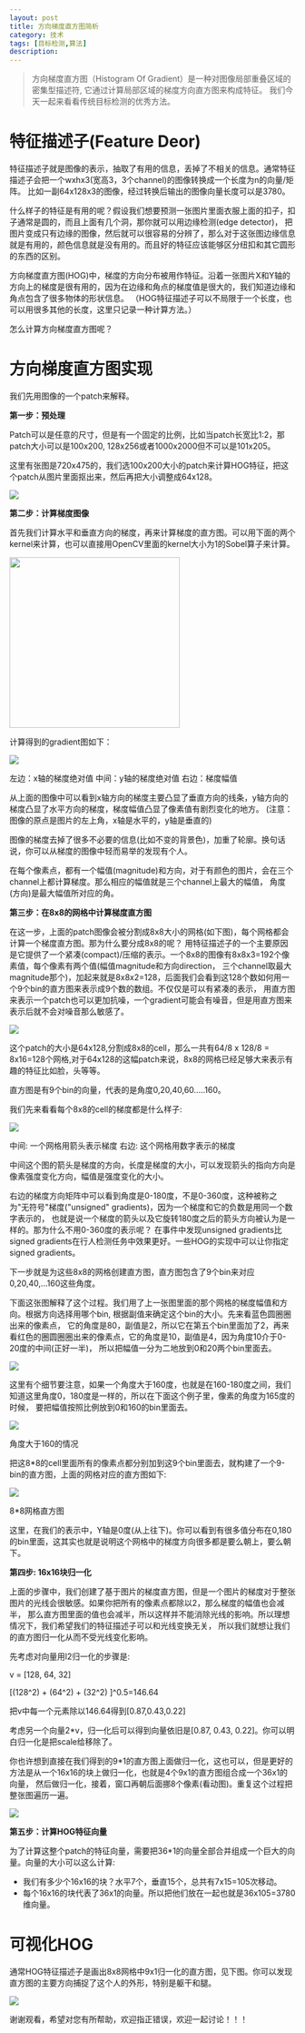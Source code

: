 ```yaml
---
layout: post
title: 方向梯度直方图简析 
category: 技术
tags: [目标检测,算法]
description: 
---
```


> 方向梯度直方图（Histogram Of Gradient）是一种对图像局部重叠区域的密集型描述符, 它通过计算局部区域的梯度方向直方图来构成特征。
我们今天一起来看看传统目标检测的优秀方法。

# 特征描述子(Feature Deor) #

特征描述子就是图像的表示，抽取了有用的信息，丢掉了不相关的信息。通常特征描述子会把一个wxhx3(宽高3，3个channel)的图像转换成一个长度为n的向量/矩阵。
比如一副64x128x3的图像，经过转换后输出的图像向量长度可以是3780。

什么样子的特征是有用的呢？假设我们想要预测一张图片里面衣服上面的扣子，扣子通常是圆的，而且上面有几个洞，那你就可以用边缘检测(edge detector)，
把图片变成只有边缘的图像，然后就可以很容易的分辨了，那么对于这张图边缘信息就是有用的，颜色信息就是没有用的。而且好的特征应该能够区分纽扣和其它圆形的东西的区别。

方向梯度直方图(HOG)中，梯度的方向分布被用作特征。沿着一张图片X和Y轴的方向上的梯度是很有用的，因为在边缘和角点的梯度值是很大的，我们知道边缘和角点包含了很多物体的形状信息。
（HOG特征描述子可以不局限于一个长度，也可以用很多其他的长度，这里只记录一种计算方法。）

怎么计算方向梯度直方图呢？

# 方向梯度直方图实现 #

我们先用图像的一个patch来解释。

**第一步：预处理**

Patch可以是任意的尺寸，但是有一个固定的比例，比如当patch长宽比1:2，那patch大小可以是100x200, 128x256或者1000x2000但不可以是101x205。

这里有张图是720x475的，我们选100x200大小的patch来计算HOG特征，把这个patch从图片里面抠出来，然后再把大小调整成64x128。

![](/assets/img/Objective/HOG.png)

**第二步：计算梯度图像**

首先我们计算水平和垂直方向的梯度，再来计算梯度的直方图。可以用下面的两个kernel来计算，也可以直接用OpenCV里面的kernel大小为1的Sobel算子来计算。

<img src="/assets/img/Objective/CalG.png" height="300px" />

计算得到的gradient图如下：

![](/assets/img/Objective/hog_result.png)

左边：x轴的梯度绝对值 中间：y轴的梯度绝对值 右边：梯度幅值

从上面的图像中可以看到x轴方向的梯度主要凸显了垂直方向的线条，y轴方向的梯度凸显了水平方向的梯度，梯度幅值凸显了像素值有剧烈变化的地方。
(注意：图像的原点是图片的左上角，x轴是水平的，y轴是垂直的)

图像的梯度去掉了很多不必要的信息(比如不变的背景色)，加重了轮廓。换句话说，你可以从梯度的图像中轻而易举的发现有个人。

在每个像素点，都有一个幅值(magnitude)和方向，对于有颜色的图片，会在三个channel上都计算梯度。那么相应的幅值就是三个channel上最大的幅值，
角度(方向)是最大幅值所对应的角。

**第三步：在8x8的网格中计算梯度直方图**

在这一步，上面的patch图像会被分割成8x8大小的网格(如下图)，每个网格都会计算一个梯度直方图。那为什么要分成8x8的呢？
用特征描述子的一个主要原因是它提供了一个紧凑(compact)/压缩的表示。一个8x8的图像有8x8x3=192个像素值，每个像素有两个值(幅值magnitude和方向direction，
三个channel取最大magnitude那个)，加起来就是8x8x2=128，后面我们会看到这128个数如何用一个9个bin的直方图来表示成9个数的数组。不仅仅是可以有紧凑的表示，
用直方图来表示一个patch也可以更加抗噪，一个gradient可能会有噪音，但是用直方图来表示后就不会对噪音那么敏感了。

![](/assets/img/Objective/Calcu.png)

这个patch的大小是64x128,分割成8x8的cell，那么一共有64/8 x 128/8 = 8x16=128个网格,对于64x128的这幅patch来说，8x8的网格已经足够大来表示有趣的特征比如脸，头等等。

直方图是有9个bin的向量，代表的是角度0,20,40,60.....160。

我们先来看看每个8x8的cell的梯度都是什么样子:

![](/assets/img/Objective/Hog_cell.png)

中间: 一个网格用箭头表示梯度 右边: 这个网格用数字表示的梯度

中间这个图的箭头是梯度的方向，长度是梯度的大小，可以发现箭头的指向方向是像素强度变化方向，幅值是强度变化的大小。

右边的梯度方向矩阵中可以看到角度是0-180度，不是0-360度，这种被称之为"无符号"梯度("unsigned" gradients)，因为一个梯度和它的负数是用同一个数字表示的，
也就是说一个梯度的箭头以及它旋转180度之后的箭头方向被认为是一样的。那为什么不用0-360度的表示呢？
在事件中发现unsigned gradients比signed gradients在行人检测任务中效果更好。一些HOG的实现中可以让你指定signed gradients。

下一步就是为这些8x8的网格创建直方图，直方图包含了9个bin来对应0,20,40,...160这些角度。

下面这张图解释了这个过程。我们用了上一张图里面的那个网格的梯度幅值和方向。根据方向选择用哪个bin, 根据副值来确定这个bin的大小。先来看蓝色圆圈圈出来的像素点，
它的角度是80，副值是2，所以它在第五个bin里面加了2，再来看红色的圈圆圈圈出来的像素点，它的角度是10，副值是4，因为角度10介于0-20度的中间(正好一半)，
所以把幅值一分为二地放到0和20两个bin里面去。

![](/assets/img/Objective/hogd.png)

这里有个细节要注意，如果一个角度大于160度，也就是在160-180度之间，我们知道这里角度0，180度是一样的，所以在下面这个例子里，像素的角度为165度的时候，
要把幅值按照比例放到0和160的bin里面去。

![](/assets/img/Objective/angel.png)

角度大于160的情况

把这8*8的cell里面所有的像素点都分别加到这9个bin里面去，就构建了一个9-bin的直方图，上面的网格对应的直方图如下:

![](/assets/img/Objective/cell8hog.png)

8*8网格直方图

这里，在我们的表示中，Y轴是0度(从上往下)。你可以看到有很多值分布在0,180的bin里面，这其实也就是说明这个网格中的梯度方向很多都是要么朝上，要么朝下。

**第四步: 16x16块归一化**

上面的步骤中，我们创建了基于图片的梯度直方图，但是一个图片的梯度对于整张图片的光线会很敏感。如果你把所有的像素点都除以2，那么梯度的幅值也会减半，
那么直方图里面的值也会减半，所以这样并不能消除光线的影响。所以理想情况下，我们希望我们的特征描述子可以和光线变换无关，
所以我们就想让我们的直方图归一化从而不受光线变化影响。

先考虑对向量用l2归一化的步骤是:

v = [128, 64, 32]

[(128^2) + (64^2) + (32^2) ]^0.5=146.64

把v中每一个元素除以146.64得到[0.87,0.43,0.22]

考虑另一个向量2*v，归一化后可以得到向量依旧是[0.87, 0.43, 0.22]。你可以明白归一化是把scale给移除了。

你也许想到直接在我们得到的9*1的直方图上面做归一化，这也可以，但是更好的方法是从一个16x16的块上做归一化，也就是4个9x1的直方图组合成一个36x1的向量，
然后做归一化，接着，窗口再朝后面挪8个像素(看动图)。重复这个过程把整张图遍历一遍。

![](/assets/img/Objective/normalization.gif)

**第五步：计算HOG特征向量**

为了计算这整个patch的特征向量，需要把36*1的向量全部合并组成一个巨大的向量。向量的大小可以这么计算:

- 我们有多少个16x16的块？水平7个，垂直15个，总共有7x15=105次移动。
- 每个16x16的块代表了36x1的向量。所以把他们放在一起也就是36x105=3780维向量。

# 可视化HOG #

通常HOG特征描述子是画出8x8网格中9x1归一化的直方图，见下图。你可以发现直方图的主要方向捕捉了这个人的外形，特别是躯干和腿。

![](/assets/img/Objective/result.png)

谢谢观看，希望对您有所帮助，欢迎指正错误，欢迎一起讨论！！！
